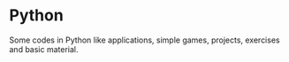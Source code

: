 # Python
Some codes in Python like applications, simple games, projects, exercises and basic material.
